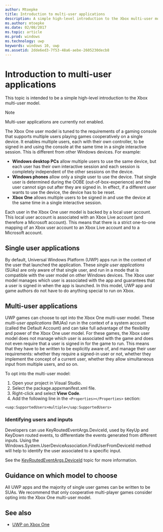 ```yaml
---
author: Mtoepke
title: Introduction to multi-user applications
description: A simple high-level introduction to the Xbox multi-user model.
ms.author: mtoepke
ms.date: 02/08/2017
ms.topic: article
ms.prod: windows
ms.technology: uwp
keywords: windows 10, uwp
ms.assetid: 2dde6ed3-7f53-48a6-aebe-2605230decb8
---
```


# Introduction to multi-user applications

This topic is intended to be a simple high-level introduction to the Xbox multi-user model.

> [!NOTE]
> Multi-user applications are currently not enabled. 

The Xbox One user model is tuned to the requirements of a gaming console that supports multiple users playing games cooperatively on a single device. 
It enables multiple users, each with their own controller, to be signed in and using the console at the same time in a single interactive session. 
This is different from other Windows devices. For example:
* **Windows desktop PCs** allow multiple users to use the same device, but each user has their own interactive session and each session is completely independent of the other sessions on the device.
* **Windows phones** allow only a single user to use the device. That single user is determined during the OOBE (out-of-box-experience) and the user cannot sign out after they are signed in. In effect, if a different user wants to use the device, the device has to be reset. 
* **Xbox One** allows multiple users to be signed in and use the device at the same time in a single interactive session.

Each user in the Xbox One user model is backed by a local user account. 
This local user account is associated with an Xbox Live account (and therefore a Microsoft account). 
This means that there is a strict one-to-one mapping of an Xbox user account to an Xbox Live account and to a Microsoft account.

## Single user applications
By default, Universal Windows Platform (UWP) apps run in the context of the user that launched the application. 
These *single user applications* (SUAs) are only aware of that single user, and run in a mode that is compatible with the user model on other Windows devices. 
The Xbox user model manages which user is associated with the app and guarantees that a user is signed in when the app is launched. 
In this model, UWP app and game authors do not have to do anything special to run on Xbox. 

## Multi-user applications
UWP games can choose to opt into the Xbox One multi-user model. 
These *multi-user applications* (MUAs) run in the context of a system account (called the Default Account) and can take full advantage of the flexibility and power of the Xbox One user model. 
For these games, the Xbox user model does not manage which user is associated with the game and does not even require that a user is signed in for the game to run. 
This means that they have to be written to be explicitly aware of, and manage their user requirements: whether they require a signed-in user or not, whether they implement the concept of a current user, whether they allow simultaneous input from multiple users, and so on.
   
To opt into the multi-user model:   
1. Open your project in Visual Studio.   
2. Select the package.appxmanifest.xml file.   
3. Right-click and select **View Code**.   
4. Add the following line in the `<Properties></Properties>` section:

```
<uap:SupportedUsers>multiple</uap:SupportedUsers>
```

### Identifying users and inputs
Developers can use KeyRoutedEventArgs.DeviceId, used by KeyUp and KeyDown routed events, to differentiate the events generated from different inputs.
Using the Windows.System.UserDeviceAssociation.FindUserFromDeviceId method will help to identify the user associated to a specific input.

See the [KeyRoutedEventArgs.DeviceId](https://msdn.microsoft.com/library/windows/apps/windows.ui.xaml.input.keyroutedeventargs.deviceid) topic for more information.


## Guidance on which model to choose
All UWP apps and the majority of single user games can be written to be SUAs. 
We recommend that only cooperative multi-player games consider opting into the Xbox One multi-user model.

## See also
- [UWP on Xbox One](index.md)
